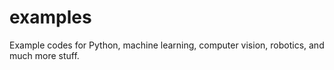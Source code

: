 # examples
Example codes for Python, machine learning, computer vision, robotics, and much more stuff.
